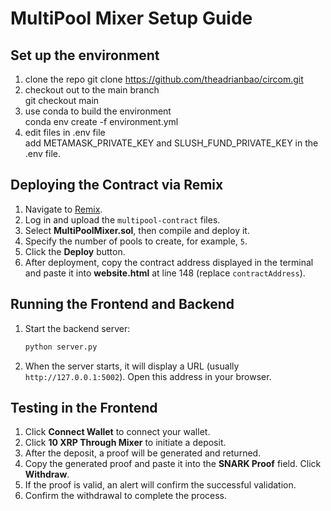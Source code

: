 # MultiPool Mixer Setup Guide

## Set up the environment
1. clone the repo 
   git clone https://github.com/theadrianbao/circom.git  
2. checkout out to the main branch  
   git checkout main
3. use conda to build the environment  
conda env create -f environment.yml
1. edit files in .env file  
add METAMASK_PRIVATE_KEY and SLUSH_FUND_PRIVATE_KEY in the .env file.

## Deploying the Contract via Remix

1. Navigate to [Remix](https://remix.ethereum.org/).
2. Log in and upload the `multipool-contract` files.
3. Select **MultiPoolMixer.sol**, then compile and deploy it.
4. Specify the number of pools to create, for example, `5`.
5. Click the **Deploy** button.
6. After deployment, copy the contract address displayed in the terminal and paste it into **website.html** at line 148 (replace `contractAddress`).

## Running the Frontend and Backend

1. Start the backend server:
   ```bash
   python server.py
   ```
2. When the server starts, it will display a URL (usually `http://127.0.0.1:5002`). Open this address in your browser.

## Testing in the Frontend

1. Click **Connect Wallet** to connect your wallet.
2. Click **10 XRP Through Mixer** to initiate a deposit.
3. After the deposit, a proof will be generated and returned.
4. Copy the generated proof and paste it into the **SNARK Proof** field. Click **Withdraw**.
5. If the proof is valid, an alert will confirm the successful validation.
6. Confirm the withdrawal to complete the process.